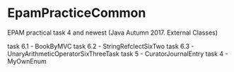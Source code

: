 # EpamPracticeCommon
EPAM practical task 4 and newest (Java Autumn 2017. External Classes)

task 6.1 - BookByMVC
task 6.2 - StringRefclectSixTwo
task 6.3 - UnaryArithmeticOperatorSixThreeTask
task 5   - CuratorJournalEntry
task 4   - MyOwnEnum
